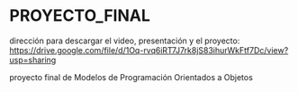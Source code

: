 # PROYECTO_FINAL

dirección para descargar el video, presentación y el proyecto:
https://drive.google.com/file/d/1Oq-rvq6iRT7J7rk8jS83ihurWkFtf7Dc/view?usp=sharing


proyecto final de Modelos de Programación Orientados a Objetos


